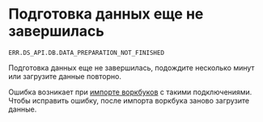 # Подготовка данных еще не завершилась

`ERR.DS_API.DB.DATA_PREPARATION_NOT_FINISHED`

Подготовка данных еще не завершилась, подождите несколько минут или загрузите данные повторно.



Ошибка возникает при [импорте воркбуков](../../workbooks-collections/export-and-import.md#import-workbook) с такими подключениями. Чтобы исправить ошибку, после импорта воркбука заново загрузите данные.



